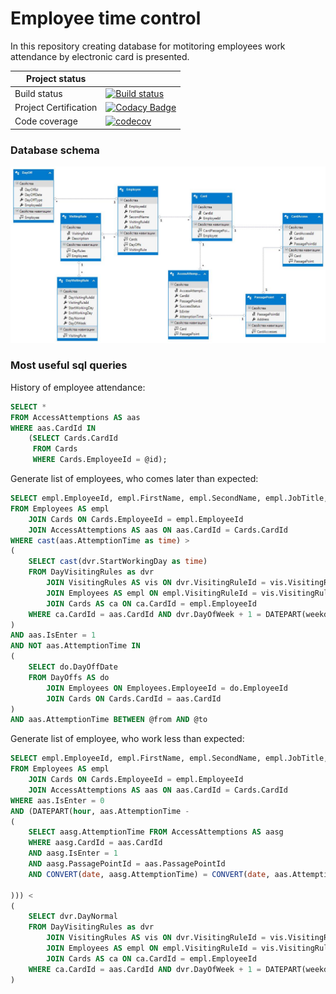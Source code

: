 # Employee time control
In this repository creating database for motitoring employees work attendance by electronic card is presented.

|   Project status|  |
| ------------- |:-------------|
| Build status  | [![Build status](https://ci.appveyor.com/api/projects/status/9nqm94mec0j1dr2p?svg=true)](https://ci.appveyor.com/project/AlexSopov/employee-time-control) |
| Project Certification     |[![Codacy Badge](https://api.codacy.com/project/badge/Grade/ae3322a00bf1435da90e91e4ed0d06ac)](https://www.codacy.com/app/AlexSopov/employee-time-control?utm_source=github.com&amp;utm_medium=referral&amp;utm_content=AlexSopov/employee-time-control&amp;utm_campaign=Badge_Grade)      |
| Code coverage | [![codecov](https://codecov.io/gh/AlexSopov/employee-time-control/branch/master/graph/badge.svg)](https://codecov.io/gh/AlexSopov/employee-time-control)      |

### Database schema
![Image](https://github.com/AlexSopov/employee-time-control/blob/master/Content/Diagram.jpg?raw=true)

### Most useful sql queries 

History of employee attendance:
```sql
SELECT * 
FROM AccessAttemptions AS aas 
WHERE aas.CardId IN 
	(SELECT Cards.CardId 
	 FROM Cards
	 WHERE Cards.EmployeeId = @id);
```

Generate list of employees, who comes later than expected:
```sql
SELECT empl.EmployeeId, empl.FirstName, empl.SecondName, empl.JobTitle, empl.VisitingRuleId 
FROM Employees AS empl
	JOIN Cards ON Cards.EmployeeId = empl.EmployeeId
	JOIN AccessAttemptions AS aas ON aas.CardId = Cards.CardId
WHERE cast(aas.AttemptionTime as time) >
(
	SELECT cast(dvr.StartWorkingDay as time)
	FROM DayVisitingRules as dvr
		JOIN VisitingRules AS vis ON dvr.VisitingRuleId = vis.VisitingRuleId
		JOIN Employees AS empl ON empl.VisitingRuleId = vis.VisitingRuleId
		JOIN Cards AS ca ON ca.CardId = empl.EmployeeId
	WHERE ca.CardId = aas.CardId AND dvr.DayOfWeek + 1 = DATEPART(weekday, aas.AttemptionTime)
)  
AND aas.IsEnter = 1
AND NOT aas.AttemptionTime IN
(
	SELECT do.DayOffDate 
	FROM DayOffs AS do
		JOIN Employees ON Employees.EmployeeId = do.EmployeeId
		JOIN Cards ON Cards.CardId = aas.CardId
)
AND aas.AttemptionTime BETWEEN @from AND @to
```

Generate list of employee, who work less than expected:
```sql
SELECT empl.EmployeeId, empl.FirstName, empl.SecondName, empl.JobTitle, empl.VisitingRuleId 
FROM Employees AS empl
	JOIN Cards ON Cards.EmployeeId = empl.EmployeeId
	JOIN AccessAttemptions AS aas ON aas.CardId = Cards.CardId
WHERE aas.IsEnter = 0
AND (DATEPART(hour, aas.AttemptionTime -
(
	SELECT aasg.AttemptionTime FROM AccessAttemptions AS aasg
	WHERE aasg.CardId = aas.CardId 
	AND aasg.IsEnter = 1
	AND aasg.PassagePointId = aas.PassagePointId
	AND CONVERT(date, aasg.AttemptionTime) = CONVERT(date, aas.AttemptionTime)

))) <
(
	SELECT dvr.DayNormal
	FROM DayVisitingRules as dvr
		JOIN VisitingRules AS vis ON dvr.VisitingRuleId = vis.VisitingRuleId
		JOIN Employees AS empl ON empl.VisitingRuleId = vis.VisitingRuleId
		JOIN Cards AS ca ON ca.CardId = empl.EmployeeId
	WHERE ca.CardId = aas.CardId AND dvr.DayOfWeek + 1 = DATEPART(weekday, aas.AttemptionTime)
)
```
